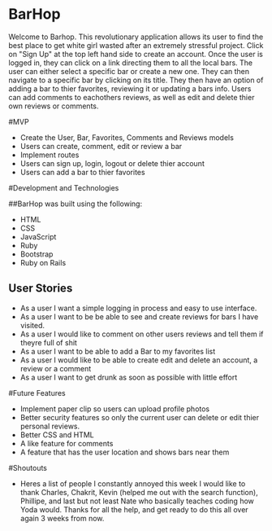 # BarHop
Welcome to Barhop. This revolutionary application allows its user to find the best place to get white girl wasted after an extremely stressful project. Click on "Sign Up" at the top left hand side to create an account. Once the user is logged in, they can click on a link directing them to all the local bars. The user can either select a specific bar or create a new one. They can then navigate to a specific bar by clicking on its title. They then have an option of adding a bar to thier favorites, reviewing it or updating a bars info. Users can add comments to eachothers reviews, as well as edit and delete thier own reviews or comments.

#MVP
- Create the User, Bar, Favorites, Comments and Reviews models
- Users can create, comment, edit or review a bar
- Implement routes 
- Users can sign up, login, logout or delete thier account
- Users can add a bar to thier favorites

#Development and Technologies

##BarHop was built using the following:

- HTML
- CSS
- JavaScript
- Ruby
- Bootstrap 
- Ruby on Rails 

## User Stories
- As a user I want a simple logging in process and easy to use interface.
- As a user I want to be be able to see and create reviews for bars I have visited.
- As a user I would like to comment on other users reviews and tell them if theyre full of shit
- As a user I want to be able to add a Bar to my favorites list
- As a user I would like to be able to create edit and delete an account, a review or a comment
- As a user I want to get drunk as soon as possible with little effort

#Future Features
- Implement paper clip so users can upload profile photos
- Better security features so only the current user can delete or edit thier personal reviews. 
- Better CSS and HTML 
- A like feature for comments 
- A feature that has the user location and shows bars near them 



#Shoutouts
- Heres a list of people I constantly annoyed this week
I would like to thank Charles, Chakrit, Kevin (helped me out with the search function), Phillipe, and last but not least Nate who basically teaches coding how Yoda would. Thanks for all the help, and get ready to do this all over again 3 weeks from now.